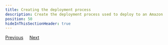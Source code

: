 ```yaml
---
title: Creating the deployment process
description: Create the deployment process used to deploy to an Amazon ECS cluster with Octopus Deploy.
position: 50
hideInThisSectionHeader: true
---
```




<span><a class="btn btn-secondary" href="/docs/deployments/aws/guides/deploy-to-ecs/creating-new-project-variables">Previous</a></span>&nbsp;&nbsp;&nbsp;&nbsp;&nbsp;<span><a class="btn btn-success" href="/docs/deployments/aws/guides/deploy-to-ecs/creating-project-release">Next</a></span>